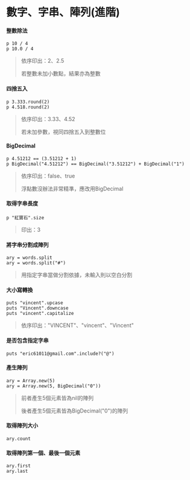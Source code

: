 # 數字、字串、陣列(進階)
#### 整數除法
    p 10 / 4
    p 10.0 / 4
>依序印出：2、2.5
>
>若整數未加小數點，結果亦為整數

#### 四捨五入
    p 3.333.round(2)
    p 4.518.round(2)
>依序印出：3.33、4.52
>
>若未加參數，視同四捨五入到整數位

#### BigDecimal
    p 4.51212 == (3.51212 + 1)
    p BigDecimal("4.51212") == BigDecimal("3.51212") + BigDecimal("1")
>依序印出：false、true
>
>浮點數沒辦法非常精準，應改用BigDecimal

#### 取得字串長度
    p "紅寶石".size
>印出：3

#### 將字串分割成陣列
    ary = words.split
    ary = words.split("#")
>用指定字串當做分割依據，未輸入則以空白分割

#### 大小寫轉換
    puts "vincent".upcase
    puts "Vincent".downcase
    puts "vincent".capitalize
>依序印出："VINCENT"、"vincent"、"Vincent"

#### 是否包含指定字串
    puts "eric61011@gmail.com".include?("@")

#### 產生陣列
    ary = Array.new(5)
    ary = Array.new(5, BigDecimal("0"))
>前者產生5個元素皆為nil的陣列
>
>後者產生5個元素皆為BigDecimal("0")的陣列

#### 取得陣列大小
    ary.count

#### 取得陣列第一個、最後一個元素
    ary.first
    ary.last
